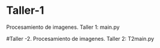 # Taller-1
Procesamiento de imagenes. Taller 1: main.py

#Taller -2.
Procesamiento de imagenes. Taller 2: T2main.py
